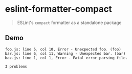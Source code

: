 # eslint-formatter-compact

> ESLint's `compact` formatter as a standalone package

## Demo

```
foo.js: line 5, col 10, Error - Unexpected foo. (foo)
bar.js: line 6, col 11, Warning - Unexpected bar. (bar)
baz.js: line 1, col 1, Error - Fatal error parsing file.

3 problems
```
